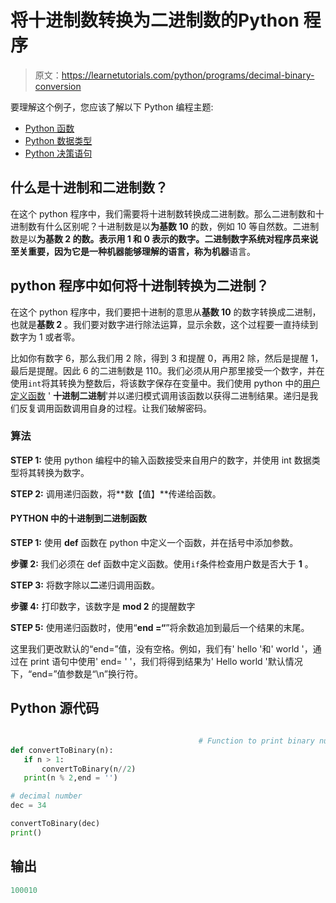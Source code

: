 # 将十进制数转换为二进制数的Python 程序

> 原文：<https://learnetutorials.com/python/programs/decimal-binary-conversion>

要理解这个例子，您应该了解以下 Python 编程主题:

*   [Python 函数](../../python/python-functions-tutorials "Python Functions")
*   [Python 数据类型](../../python/python-datatypes "Datatypes in Python")
*   [Python 决策语句](../../python/decision-making-statements "Python decision making statements")

## 什么是十进制和二进制数？

在这个 python 程序中，我们需要将十进制数转换成二进制数。那么二进制数和十进制数有什么区别呢？十进制数是以**为基数 10** 的数，例如 10 等自然数。二进制数是以**为基数 2 的数。**表示用 1 和 0 表示的数字。二进制数字系统对程序员来说至关重要，因为它是一种机器能够理解的语言，称为**机器**语言。

## python 程序中如何将十进制转换为二进制？

在这个 python 程序中，我们要把十进制的意思从**基数 10** 的数字转换成二进制，也就是**基数 2** 。我们要对数字进行除法运算，显示余数，这个过程要一直持续到数字为 1 或者零。

比如你有数字 6，那么我们用 2 除，得到 3 和提醒 0，再用2 除，然后是提醒 1，最后是提醒。因此 6 的二进制数是 110。我们必须从用户那里接受一个数字，并在使用`int`将其转换为整数后，将该数字保存在变量中。我们使用 python 中的[用户定义函数](../../python/python-functions-tutorials) ' **十进制二进制**'并以递归模式调用该函数以获得二进制结果。递归是我们反复调用函数调用自身的过程。让我们破解密码。

### 算法

**STEP 1:** 使用 python 编程中的输入函数接受来自用户的数字，并使用 int 数据类型将其转换为数字。

**STEP 2:** 调用递归函数，将**数【值】**传递给函数。

#### PYTHON 中的十进制到二进制函数

**STEP 1:** 使用 **def** 函数在 python 中定义一个函数，并在括号中添加参数。

**步骤 2:** 我们必须在 def 函数中定义函数。使用`if`条件检查用户数是否大于 **1** 。

**STEP 3:** 将数字除以**二**递归调用函数。

**步骤 4:** 打印数字，该数字是 **mod 2** 的提醒数字

**STEP 5:** 使用递归函数时，使用“**end =“**”将余数追加到最后一个结果的末尾。

这里我们更改默认的“end=”值，没有空格。例如，我们有' hello '和' world '，通过在 print 语句中使用' end= ' '，我们将得到结果为' Hello world '默认情况下，“end=”值参数是“\n”换行符。

## Python 源代码

```py

                                          # Function to print binary number using recursion
def convertToBinary(n):
   if n > 1:
       convertToBinary(n//2)
   print(n % 2,end = '')

# decimal number
dec = 34

convertToBinary(dec)
print()

```

## 输出

```py
100010
```